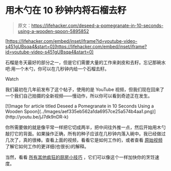 # 用木勺在 10 秒钟内将石榴去籽

> 原文：<https://lifehacker.com/deseed-a-pomegranate-in-10-seconds-using-a-wooden-spoon-5895852>

 [https://lifehacker.com/embed/inset/iframe?id=youtube-video-s451gUBsqa4&start=0](https://lifehacker.com/embed/inset/iframe?id=youtube-video-s451gUBsqa4&start=0) 

石榴是冬天最好的部分之一，但是它们需要大量的工作来剥皮和去籽。忘记那碗水吧:用一个木勺，你可以在几秒钟内给一个石榴去籽。

Watch

我们最初在几年前发布了这个帖子，使用的是 YouTube 视频，但我们现在回来了一个我们自己拍摄的全新视频——慢动作，所以你可以看到奇迹正在发生。

<aside data-commerce-source="inset" class="sc-16a0mhj-2 gAjHzr">[![Image for article titled Deseed a Pomegranate in 10 Seconds Using a Wooden Spoon](../Images/aef335eb562a1da6957ce25a574b4aa1.png)](http://youtu.be/jJ7dk9nDR-k)</aside>

你所需要做的就是像平常一样把它切成两半，把中间往外推一点，然后开始用木勺敲打它的背面。如果操作正确，所有的种子应该在几秒钟内落入碗中。我已经做过几次了，真的很棒。查看上面的视频，看看它是如何工作的，或者查看 [原始视频](http://youtu.be/jJ7dk9nDR-k) 了解它如何工作的更详细(也很长)的解释。

当然，看看 [所有其他疯狂的厨房小技巧](https://lifehacker.com/top-10-crazy-kitchen-tricks-that-speed-up-your-cooking-5899974) ，它们可以像这个一样加快你的烹饪速度。